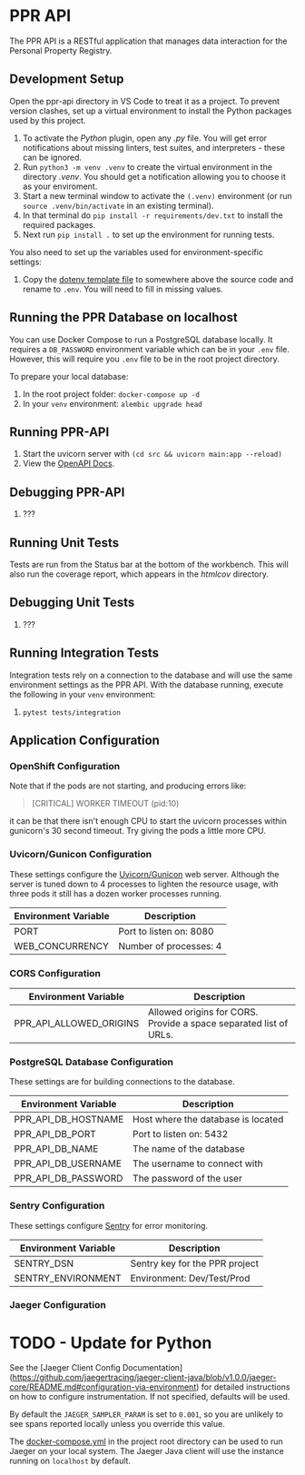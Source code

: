 # PPR API

The PPR API is a RESTful application that manages data interaction for the Personal Property Registry.


## Development Setup

Open the ppr-api directory in VS Code to treat it as a project. To prevent version clashes, set up a virtual environment
to install the Python packages used by this project.

1. To activate the *Python* plugin, open any *.py* file. You will get error notifications about missing linters, test
suites, and interpreters - these can be ignored.
1. Run `python3 -m venv .venv` to create the virtual environment in the directory *.venv*. You should get a notification
allowing you to choose it as your enviroment.
1. Start a new terminal window to activate the `(.venv)` environment (or run `source .venv/bin/activate` in an existing
terminal).
1. In that terminal do `pip install -r requirements/dev.txt` to install the required packages.
1. Next run `pip install .` to set up the environment for running tests.

You also need to set up the variables used for environment-specific settings:
1. Copy the [dotenv template file](../docs/dotenv_template) to somewhere above the source code and rename to `.env`. You
will need to fill in missing values.


## Running the PPR Database on localhost

You can use Docker Compose to run a PostgreSQL database locally. It requires a `DB_PASSWORD` environment variable which
can be in your `.env` file.  However, this will require you `.env` file to be in the root project directory.

To prepare your local database:
1. In the root project folder: `docker-compose up -d`
1. In your `venv` environment: `alembic upgrade head`


## Running PPR-API

1. Start the uvicorn server with `(cd src && uvicorn main:app --reload)`
1. View the [OpenAPI Docs](http://127.0.0.1:8000/docs).


## Debugging PPR-API

1. ???


## Running Unit Tests

Tests are run from the Status bar at the bottom of the workbench. This will also run the coverage report, which appears
in the *htmlcov* directory.


## Debugging Unit Tests

1. ???


## Running Integration Tests

Integration tests rely on a connection to the database and will use the same environment settings as the PPR API. With
the database running, execute the following in your `venv` environment:
1. `pytest tests/integration`


## Application Configuration

### OpenShift Configuration

Note that if the pods are not starting, and producing errors like:

> [CRITICAL] WORKER TIMEOUT (pid:10)

it can be that there isn't enough CPU to start the uvicorn processes within gunicorn's 30 second timeout. Try giving the
pods a little more CPU.

### Uvicorn/Gunicon Configuration

These settings configure the [Uvicorn/Gunicon](https://github.com/tiangolo/uvicorn-gunicorn-fastapi-docker) web server.
Although the server is tuned down to 4 processes to lighten the resource usage, with three pods it still has a dozen
worker processes running.

| Environment Variable | Description             |
| -------------------- | ----------------------- |
| PORT                 | Port to listen on: 8080 |
| WEB_CONCURRENCY      | Number of processes: 4  |

### CORS Configuration

| Environment Variable    | Description                                                       |
| ----------------------- | ----------------------------------------------------------------- |
| PPR_API_ALLOWED_ORIGINS | Allowed origins for CORS. Provide a space separated list of URLs. |

### PostgreSQL Database Configuration

These settings are for building connections to the database.

| Environment Variable | Description                        |
| -------------------- | ---------------------------------- |
| PPR_API_DB_HOSTNAME  | Host where the database is located |
| PPR_API_DB_PORT      | Port to listen on: 5432            |
| PPR_API_DB_NAME      | The name of the database           |
| PPR_API_DB_USERNAME  | The username to connect with       |
| PPR_API_DB_PASSWORD  | The password of the user           |

### Sentry Configuration

These settings configure [Sentry](https://sentry.io) for error monitoring.

| Environment Variable | Description                    |
| -------------------- | ------------------------------ |
| SENTRY_DSN           | Sentry key for the PPR project |
| SENTRY_ENVIRONMENT   | Environment: Dev/Test/Prod     |

### Jaeger Configuration

# TODO - Update for Python

See the [Jaeger Client Config Documentation]
(https://github.com/jaegertracing/jaeger-client-java/blob/v1.0.0/jaeger-core/README.md#configuration-via-environment)
for detailed instructions on how to configure instrumentation. If not specified, defaults will be used.

By default the `JAEGER_SAMPLER_PARAM` is set to `0.001`, so you are unlikely to see spans reported locally unless you
override this value.

The [docker-compose.yml](../docker-compose.yml) in the project root directory can be used to run Jaeger on your local
system. The Jaeger Java client will use the instance running on `localhost` by default.
